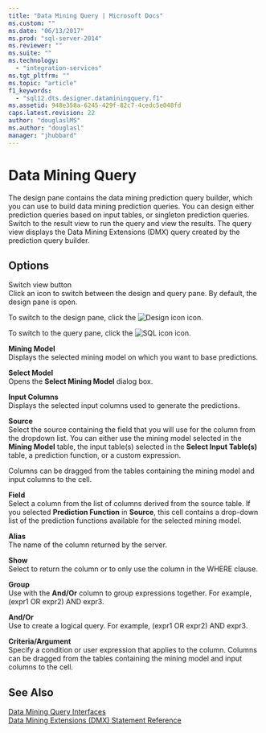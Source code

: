```yaml
---
title: "Data Mining Query | Microsoft Docs"
ms.custom: ""
ms.date: "06/13/2017"
ms.prod: "sql-server-2014"
ms.reviewer: ""
ms.suite: ""
ms.technology: 
  - "integration-services"
ms.tgt_pltfrm: ""
ms.topic: "article"
f1_keywords: 
  - "sql12.dts.designer.dataminingquery.f1"
ms.assetid: 948e358a-6245-429f-82c7-4cedc5e048fd
caps.latest.revision: 22
author: "douglaslMS"
ms.author: "douglasl"
manager: "jhubbard"
---
```

# Data Mining Query
  The design pane contains the data mining prediction query builder, which you can use to build data mining prediction queries. You can design either prediction queries based on input tables, or singleton prediction queries. Switch to the result view to run the query and view the results. The query view displays the Data Mining Extensions (DMX) query created by the prediction query builder.  
  
## Options  
 Switch view button  
 Click an icon to switch between the design and query pane. By default, the design pane is open.  
  
 To switch to the design pane, click the ![Design icon](../../2014/integration-services/media/ssis-designicon.gif "Design icon") icon.  
  
 To switch to the query pane, click the ![SQL icon](../../2014/integration-services/media/ssis-queryicon.gif "SQL icon") icon.  
  
 **Mining Model**  
 Displays the selected mining model on which you want to base predictions.  
  
 **Select Model**  
 Opens the **Select Mining Model** dialog box.  
  
 **Input Columns**  
 Displays the selected input columns used to generate the predictions.  
  
 **Source**  
 Select the source containing the field that you will use for the column from the dropdown list. You can either use the mining model selected in the **Mining Model** table, the input table(s) selected in the **Select Input Table(s)** table, a prediction function, or a custom expression.  
  
 Columns can be dragged from the tables containing the mining model and input columns to the cell.  
  
 **Field**  
 Select a column from the list of columns derived from the source table. If you selected **Prediction Function** in **Source**, this cell contains a drop-down list of the prediction functions available for the selected mining model.  
  
 **Alias**  
 The name of the column returned by the server.  
  
 **Show**  
 Select to return the column or to only use the column in the WHERE clause.  
  
 **Group**  
 Use with the **And/Or** column to group expressions together. For example, (expr1 OR expr2) AND expr3.  
  
 **And/Or**  
 Use to create a logical query. For example, (expr1 OR expr2) AND expr3.  
  
 **Criteria/Argument**  
 Specify a condition or user expression that applies to the column. Columns can be dragged from the tables containing the mining model and input columns to the cell.  
  
## See Also  
 [Data Mining Query Interfaces](../analysis-services/data-mining/data-mining-query-tools.md)   
 [Data Mining Extensions &#40;DMX&#41; Statement Reference](~/dmx/data-mining-extensions-dmx-statements.md)  
  
  